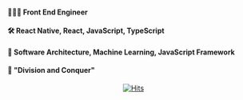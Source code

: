 #### 👨🏻‍💻   Front End Engineer 

#### 🛠   React Native, React, JavaScript, TypeScript

#### 👀   Software Architecture, Machine Learning, JavaScript Framework

#### 👊   "Division and Conquer"

  <div align="center">
	
  [![Hits](https://hits.seeyoufarm.com/api/count/incr/badge.svg?url=https%3A%2F%2Fgithub.com%2Fhyun940630)](https://hits.seeyoufarm.com)

  </div>

